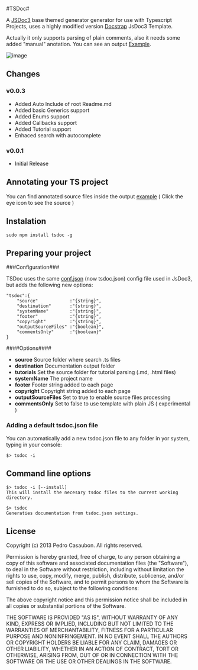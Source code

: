 #TSDoc#

A [JSDoc3](http://usejsdoc.org/) base themed generator generator for use with Typescript Projects, uses a highly modified version [Docstrap](https://github.com/terryweiss/docstrap/) JsDoc3 Template. 

Actually it only supports parsing of plain comments, also it needs some added "manual" anotation. You can see an output [Example](http://xperiments.github.io/TSDoc/docs/index.html).

![image](http://xperiments.github.io/TSDoc/TSDocScreen.png)


## Changes ##

### v0.0.3 ###
* Added Auto Include of root Readme.md
* Added basic Generics support
* Added Enums support
* Added Callbacks support
* Added Tutorial support
* Enhaced search with autocomplete

### v0.0.1 ###
 
 * Initial Release 


## Annotating your TS project

You can find annotated source files inside the output [example](http://xperiments.github.io/TSDoc/docs/index.html) ( Click the eye icon to see the source )



## Instalation ##

	sudo npm install tsdoc -g
	
## Preparing your project ##

###Configuration###

TSDoc uses the same [conf.json](http://usejsdoc.org/about-configuring-jsdoc.html) (now tsdoc.json) config file used in JsDoc3, but adds the following new options:

	"tsdoc":{
		"source"			:"{string}",
		"destination"		:"{string}",
		"systemName"		:"{string}",
		"footer"			:"{string}",
		"copyright"			:"{string}",
		"outputSourceFiles" :"{boolean}",
		"commentsOnly" 		:"{boolean}"
	}


####Options####

* __source__ Source folder where search .ts files
* __destination__ Documentation output folder
* __tutorials__ Set the source folder for tutorial parsing (.md, .html files)
* __systemName__ The project name
* __footer__ Footer string added to each page
* __copyright__ Copyright string added to each page
* __outputSourceFiles__ Set to true to enable source files processing 
* __commentsOnly__ Set to false to use template with plain JS ( experimental )

### Adding a default tsdoc.json file

You can automatically add a new tsdoc.json file to any folder in yor system, typing in your console:

	$> tsdoc -i

## Command line options ##

	$> tsdoc -i [--install]
	This will install the necesary tsdoc files to the current working directory.

	$> tsdoc
	Generaties documentation from tsdoc.json settings.
	
## License ##
		
Copyright (c) 2013 Pedro Casaubon. All rights reserved.

Permission is hereby granted, free of charge, to any person
obtaining a copy of this software and associated documentation
files (the "Software"), to deal in the Software without
restriction, including without limitation the rights to use,
copy, modify, merge, publish, distribute, sublicense, and/or sell
copies of the Software, and to permit persons to whom the
Software is furnished to do so, subject to the following
conditions:

The above copyright notice and this permission notice shall be
included in all copies or substantial portions of the Software.

THE SOFTWARE IS PROVIDED "AS IS", WITHOUT WARRANTY OF ANY KIND,
EXPRESS OR IMPLIED, INCLUDING BUT NOT LIMITED TO THE WARRANTIES
OF MERCHANTABILITY, FITNESS FOR A PARTICULAR PURPOSE AND
NONINFRINGEMENT. IN NO EVENT SHALL THE AUTHORS OR COPYRIGHT
HOLDERS BE LIABLE FOR ANY CLAIM, DAMAGES OR OTHER LIABILITY,
WHETHER IN AN ACTION OF CONTRACT, TORT OR OTHERWISE, ARISING
FROM, OUT OF OR IN CONNECTION WITH THE SOFTWARE OR THE USE OR
OTHER DEALINGS IN THE SOFTWARE.

